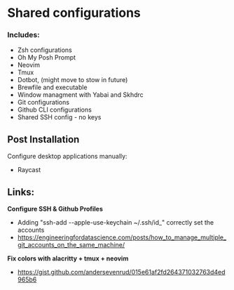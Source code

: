 # Shared configurations

### Includes:
- Zsh configurations
- Oh My Posh Prompt
- Neovim
- Tmux
- Dotbot, (might move to stow in future)
- Brewfile and executable
- Window managment with Yabai and Skhdrc
- Git configurations
- Github CLI configurations
- Shared SSH config - no keys

## Post Installation
Configure desktop applications manually:
- Raycast

## Links:
**Configure SSH & Github Profiles**
- Adding "ssh-add --apple-use-keychain ~/.ssh/id_<id>" correctly set the accounts 
- https://engineeringfordatascience.com/posts/how_to_manage_multiple_git_accounts_on_the_same_machine/

**Fix colors with alacritty + tmux + neovim**
- https://gist.github.com/andersevenrud/015e61af2fd264371032763d4ed965b6
